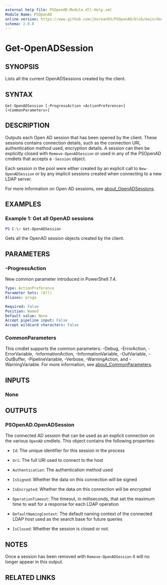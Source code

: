 ```yaml
---
external help file: PSOpenAD.Module.dll-Help.xml
Module Name: PSOpenAD
online version: https://www.github.com/jborean93/PSOpenAD/blob/main/docs/en-US/Get-OpenADSession.md
schema: 2.0.0
---
```


# Get-OpenADSession

## SYNOPSIS
Lists all the current OpenADSessions created by the client.

## SYNTAX

```
Get-OpenADSession [-ProgressAction <ActionPreference>] [<CommonParameters>]
```

## DESCRIPTION
Outputs each Open AD session that has been opened by the client.
These sessions contains connection details, such as the connection URI, authentication method used, encryption details.
A session can then be explicitly closed with `Remove-OpenADSession` or used in any of the PSOpenAD cmdlets that accepts a `-Session` object.

Each session in the pool were either created by an explicit call to `New-OpenADSession` or by any implicit sessions created when connecting to a new LDAP server.

For more information on Open AD sessions, see [about_OpenADSessions](./about_OpenADSessions.md).

## EXAMPLES

### Example 1: Get all OpenAD sessions
```powershell
PS C:\> Get-OpenADSession
```

Gets all the OpenAD session objects created by the client.

## PARAMETERS

### -ProgressAction
New common parameter introduced in PowerShell 7.4.

```yaml
Type: ActionPreference
Parameter Sets: (All)
Aliases: proga

Required: False
Position: Named
Default value: None
Accept pipeline input: False
Accept wildcard characters: False
```

### CommonParameters
This cmdlet supports the common parameters: -Debug, -ErrorAction, -ErrorVariable, -InformationAction, -InformationVariable, -OutVariable, -OutBuffer, -PipelineVariable, -Verbose, -WarningAction, and -WarningVariable. For more information, see [about_CommonParameters](http://go.microsoft.com/fwlink/?LinkID=113216).

## INPUTS

### None
## OUTPUTS

### PSOpenAD.OpenADSession
The connected AD session that can be used as an explicit connection on the various `OpenAD` cmdlets. This object contains the following properties:

+ `Id`: The unique identifier for this session in the process

+ `Uri`: The full URI used to connect to the host

+ `Authentication`: The authentication method used

+ `IsSigned`: Whether the data on this connection will be signed

+ `IsEncrypted`: Whether the data on this connection will be encrypted

+ `OperationTimeout`: The timeout, in milliseconds, that set the maximum time to wait for a response for each LDAP operation

+ `DefaultNamingContext`: The default naming context of the connected LDAP host used as the search base for future queries

+ `IsClosed`: Whether the session is closed or not.

## NOTES
Once a session has been removed with `Remove-OpenADSession` it will no longer appear in this output.

## RELATED LINKS
